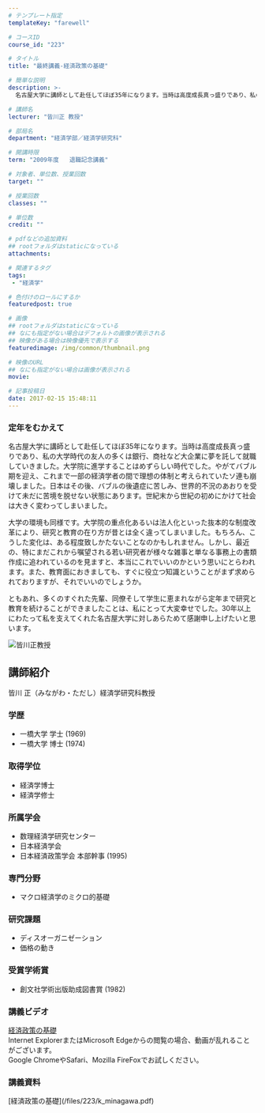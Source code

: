 ```yaml
---
# テンプレート指定
templateKey: "farewell"

# コースID
course_id: "223"

# タイトル
title: "最終講義-経済政策の基礎"

# 簡単な説明
description: >-
  名古屋大学に講師として赴任してほぼ35年になります。当時は高度成長真っ盛りであり、私の大学時代の友人の多くは銀行、商社など大企業に夢を託して就職していきました。大学院に進学することはめずらしい時代...

# 講師名
lecturer: "皆川正 教授"

# 部局名
department: "経済学部／経済学研究科"

# 開講時限
term: "2009年度	退職記念講義"

# 対象者、単位数、授業回数
target: ""

# 授業回数
classes: ""

# 単位数
credit: ""

# pdfなどの追加資料
## rootフォルダはstaticになっている
attachments: 

# 関連するタグ
tags:
 - "経済学"

# 色付けのロールにするか
featuredpost: true

# 画像
## rootフォルダはstaticになっている
## なにも指定がない場合はデフォルトの画像が表示される
## 映像がある場合は映像優先で表示する
featuredimage: /img/common/thumbnail.png

# 映像のURL
## なにも指定がない場合は画像が表示される
movie: 

# 記事投稿日
date: 2017-02-15 15:48:11
---
```



### 定年をむかえて

名古屋大学に講師として赴任してほぼ35年になります。当時は高度成長真っ盛りであり、私の大学時代の友人の多くは銀行、商社など大企業に夢を託して就職していきました。大学院に進学することはめずらしい時代でした。やがてバブル期を迎え、これまで一部の経済学者の間で理想の体制と考えられていたソ連も崩壊しました。日本はその後、バブルの後遺症に苦しみ、世界的不況のあおりを受けて未だに苦境を脱せない状態にあります。世紀末から世紀の初めにかけて社会は大きく変わってしまいました。

大学の環境も同様です。大学院の重点化あるいは法人化といった抜本的な制度改革により、研究と教育の在り方が昔とは全く違ってしまいました。もちろん、こうした変化は、ある程度致しかたないことなのかもしれません。しかし、最近の、特にまだこれから嘱望される若い研究者が様々な雑事と単なる事務上の書類作成に追われているのを見ますと、本当にこれでいいのかという思いにとらわれます。また、教育面におきましても、すぐに役立つ知識ということがまず求められておりますが、それでいいのでしょうか。

ともあれ、多くのすぐれた先輩、同僚そして学生に恵まれながら定年まで研究と教育を続けることができましたことは、私にとって大変幸せでした。30年以上にわたって私を支えてくれた名古屋大学に対しあらためて感謝申し上げたいと思います。



![皆川正教授](/files/223/s_minagawa2.jpg) 
## 講師紹介

皆川 正（みながわ・ただし）経済学研究科教授

### 学歴

* 一橋大学 学士 (1969)
* 一橋大学 博士 (1974)

### 取得学位

* 経済学博士
* 経済学修士

### 所属学会

* 数理経済学研究センター
* 日本経済学会
* 日本経済政策学会 本部幹事 (1995)

### 専門分野

* マクロ経済学のミクロ的基礎

### 研究課題

* ディスオーガニゼーション
* 価格の動き

### 受賞学術賞

* 創文社学術出版助成図書賞 (1982)


<h3>講義ビデオ</h3>
<p>
<a href="https://nuvideo.media.nagoya-u.ac.jp/embed/1a67ba8f36a34ba0b6d501691b29a671e31dc373" target="blank">経済政策の基礎</a>
<br>Internet ExplorerまたはMicrosoft Edgeからの閲覧の場合、動画が乱れることがございます。
<br>Google ChromeやSafari、Mozilla FireFoxでお試しください。
</p>

<h3>講義資料</h3>

<p>
[経済政策の基礎](/files/223/k_minagawa.pdf) 
</p>